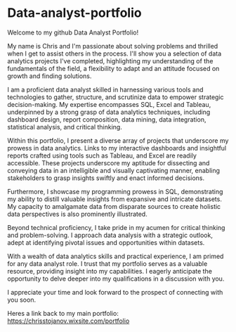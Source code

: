 # Data-analyst-portfolio

Welcome to my github Data Analyst Portfolio!

My name is Chris and I'm passionate about solving problems and thrilled when I get to assist others in the process. I'll show you a selection of data analytics projects I've completed, highlighting my understanding of the fundamentals of the field, a flexibility to adapt and an attitude focused on growth and finding solutions. 

I am a proficient data analyst skilled in harnessing various tools and technologies to gather, structure, and scrutinize data to empower strategic decision-making. My expertise encompasses SQL, Excel and Tableau, underpinned by a strong grasp of data analytics techniques, including dashboard design, report composition, data mining, data integration, statistical analysis, and critical thinking.

Within this portfolio, I present a diverse array of projects that underscore my prowess in data analytics. Links to my interactive dashboards and insightful reports crafted using tools such as Tableau, and Excel are readily accessible. These projects underscore my aptitude for dissecting and conveying data in an intelligible and visually captivating manner, enabling stakeholders to grasp insights swiftly and enact informed decisions.

Furthermore, I showcase my programming prowess in SQL, demonstrating my ability to distill valuable insights from expansive and intricate datasets. My capacity to amalgamate data from disparate sources to create holistic data perspectives is also prominently illustrated.

Beyond technical proficiency, I take pride in my acumen for critical thinking and problem-solving. I approach data analysis with a strategic outlook, adept at identifying pivotal issues and opportunities within datasets.

With a wealth of data analytics skills and practical experience, I am primed for any data analyst role. I trust that my portfolio serves as a valuable resource, providing insight into my capabilities. I eagerly anticipate the opportunity to delve deeper into my qualifications in a discussion with you.

I appreciate your time and look forward to the prospect of connecting with you soon.

Heres a link back to my main portfolio: https://chrisstojanov.wixsite.com/portfolio
